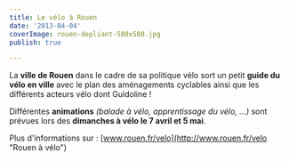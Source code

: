 ```yaml
---
title: Le vélo à Rouen
date: '2013-04-04'
coverImage: rouen-depliant-580x580.jpg
publish: true

---
```

La **ville de Rouen** dans le cadre de sa politique vélo sort un petit **guide du vélo en ville** avec le plan des aménagements cyclables ainsi que les différents acteurs vélo dont Guidoline !

Différentes **animations** _(balade à vélo, apprentissage du vélo, ...)_ sont prévues lors des **dimanches à vélo le 7 avril et 5 mai**.

Plus d'informations sur : [www.rouen.fr/velo](http://www.rouen.fr/velo "Rouen à vélo")